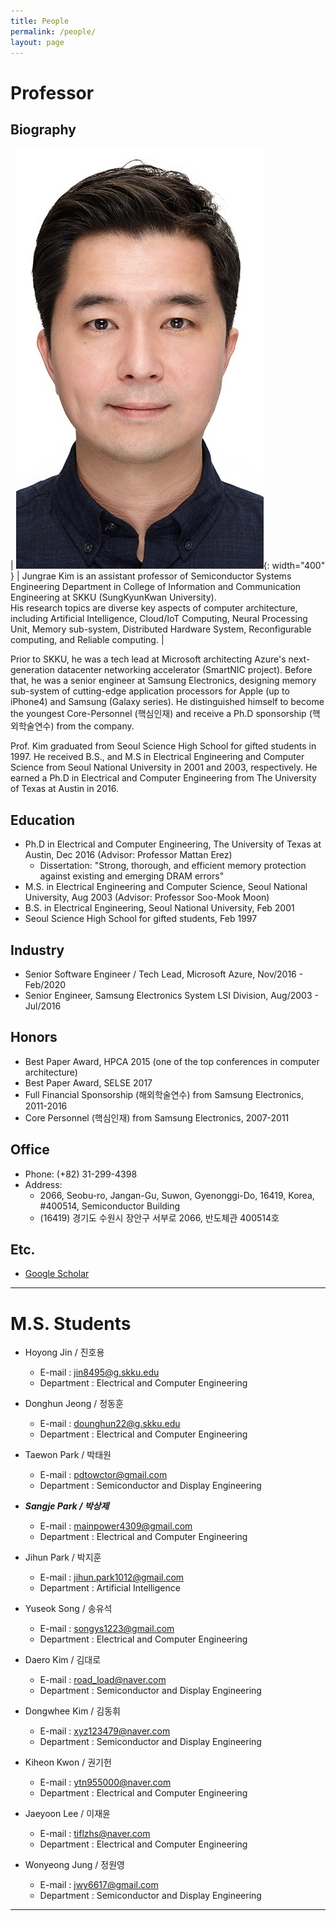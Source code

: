 ```yaml
---
title: People
permalink: /people/
layout: page
---
```


# Professor

## Biography

| ![alt prof](/assets/images/prof.jpg){: width="400" } | Jungrae Kim is an assistant professor of Semiconductor Systems Engineering Department in College of Information and Communication Engineering at SKKU (SungKyunKwan University).<br>His research topics are diverse key aspects of computer architecture, including Artificial Intelligence, Cloud/IoT Computing, Neural Processing Unit, Memory sub-system, Distributed Hardware System, Reconfigurable computing, and Reliable computing. |

Prior to SKKU, he was a tech lead at Microsoft architecting Azure's next-generation datacenter networking accelerator (SmartNIC project). Before that, he was a senior engineer at Samsung Electronics, designing memory sub-system of cutting-edge application processors for Apple (up to iPhone4) and Samsung (Galaxy series). He distinguished himself to become the youngest Core-Personnel (핵심인재) and receive a Ph.D sponsorship (핵외학술연수) from the company.

Prof. Kim graduated from Seoul Science High School for gifted students in 1997. He received B.S., and M.S in Electrical Engineering and Computer Science from Seoul National University in 2001 and 2003, respectively. He earned a Ph.D in Electrical and Computer Engineering from The University of Texas at Austin in 2016.

## Education

- Ph.D in Electrical and Computer Engineering, The University of Texas at Austin, Dec 2016 (Advisor:  Professor Mattan Erez)
	- Dissertation: "Strong, thorough, and efficient memory protection against existing and emerging DRAM errors"
- M.S. in Electrical Engineering and Computer Science, Seoul National University, Aug 2003 (Advisor: Professor Soo-Mook Moon)
- B.S. in Electrical Engineering, Seoul National University, Feb 2001
- Seoul Science High School for gifted students, Feb 1997

## Industry

- Senior Software Engineer / Tech Lead, Microsoft Azure, Nov/2016 - Feb/2020
- Senior Engineer, Samsung Electronics System LSI Division, Aug/2003 - Jul/2016

## Honors

- Best Paper Award, HPCA 2015 (one of the top conferences in computer architecture)
- Best Paper Award, SELSE 2017
- Full Financial Sponsorship (해외학술연수) from Samsung Electronics, 2011-2016
- Core Personnel (핵심인재) from Samsung Electronics, 2007-2011

## Office

- Phone: (+82) 31-299-4398
- Address: 
	- 2066, Seobu-ro, Jangan-Gu, Suwon, Gyenonggi-Do, 16419, Korea,<br>#400514, Semiconductor Building
	- (16419) 경기도 수원시 장안구 서부로 2066, 반도체관 400514호

## Etc.

- [Google Scholar](https://scholar.google.com/citations?user=Jbpv5q0AAAAJ&hl=en)

---

# M.S. Students

- Hoyong Jin / 진호용
	- E-mail : jin8495@g.skku.edu
	- Department : Electrical and Computer Engineering


- Donghun Jeong / 정동훈
	- E-mail : dounghun22@g.skku.edu
	- Department : Electrical and Computer Engineering


- Taewon Park / 박태원
	- E-mail : pdtowctor@gmail.com
	- Department : Semiconductor and Display Engineering

- ***Sangje Park / 박상제***
  - E-mail : mainpower4309@gmail.com
  - Department : Electrical and Computer Engineering

- Jihun Park / 박지훈
	- E-mail : jihun.park1012@gmail.com
	- Department : Artificial Intelligence


- Yuseok Song / 송유석
	- E-mail : songys1223@gmail.com
	- Department : Electrical and Computer Engineering


- Daero Kim / 김대로
	- E-mail : road_load@naver.com
	- Department : Semiconductor and Display Engineering


- Dongwhee Kim / 김동휘
	- E-mail : xyz123479@naver.com
	- Department : Semiconductor and Display Engineering


- Kiheon Kwon / 권기헌
	- E-mail : ytn955000@naver.com
	- Department : Electrical and Computer Engineering


- Jaeyoon Lee / 이재윤
	- E-mail : tiflzhs@naver.com
	- Department : Electrical and Computer Engineering


- Wonyeong Jung / 정원영
	- E-mail : jwy6617@gmail.com
	- Department : Semiconductor and Display Engineering


---
